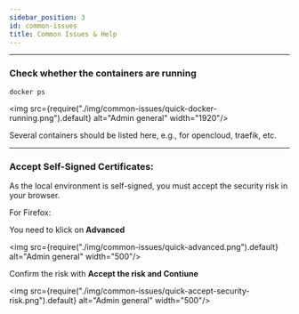 ```yaml
---
sidebar_position: 3
id: common-issues
title: Common Issues & Help
---
```


---

### Check whether the containers are running

```Shell
docker ps
```

<img src={require("./img/common-issues/quick-docker-running.png").default} alt="Admin general" width="1920"/>

Several containers should be listed here, e.g., for opencloud, traefik, etc.

---

### Accept Self-Signed Certificates:

As the local environment is self-signed, you must accept the security risk in your browser.

For Firefox:

You need to klick on **Advanced**

<img src={require("./img/common-issues/quick-advanced.png").default} alt="Admin general" width="500"/>

Confirm the risk with **Accept the risk and Contiune**

<img src={require("./img/common-issues/quick-accept-security-risk.png").default} alt="Admin general" width="500"/>

